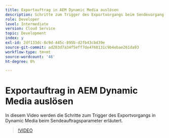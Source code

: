 ```yaml
---
title: Exportauftrag in AEM Dynamic Media auslösen
description: Schritte zum Trigger des Exportvorgangs beim Sendevorgang in Dynamic Media.
role: Developer
level: Intermediate
version: Cloud Service
topic: Development
index: y
exl-id: 2df133dc-8c9d-445c-895b-d2fb43cbd39e
source-git-commit: ad203d7a34f5eff7de4768131c9b4ebae261da93
workflow-type: tm+mt
source-wordcount: '46'
ht-degree: 0%

---
```


# Exportauftrag in AEM Dynamic Media auslösen

In diesem Video werden die Schritte zum Trigger des Exportvorgangs in Dynamic Media beim Sendeauftragsparameter erläutert.

>[!VIDEO](https://video.tv.adobe.com/v/335454?quality=9&learn=on)
